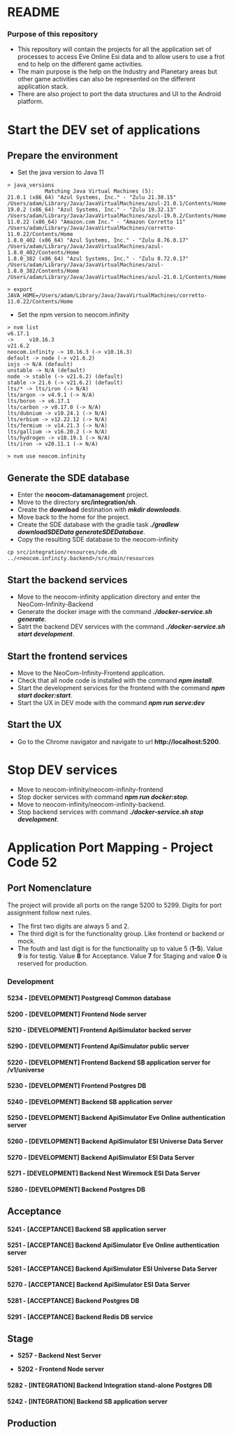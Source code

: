 # README #
### Purpose of this repository
* This repository will contain the projects for all the application set of processes to access Eve Online Esi data and to allow users to use a frot end to help on the different game activities.
* The main purpose is the help on the Industry and Planetary areas but other game activities can also be represented on the different application stack.
* There are also project to port the data structures and UI to the Android platform.

# Start the DEV set of applications
## Prepare the environment
* Set the java version to Java 11

````
> java_versions
            Matching Java Virtual Machines (5):
21.0.1 (x86_64) "Azul Systems, Inc." - "Zulu 21.30.15" /Users/adam/Library/Java/JavaVirtualMachines/azul-21.0.1/Contents/Home
19.0.2 (x86_64) "Azul Systems, Inc." - "Zulu 19.32.13" /Users/adam/Library/Java/JavaVirtualMachines/azul-19.0.2/Contents/Home
11.0.22 (x86_64) "Amazon.com Inc." - "Amazon Corretto 11" /Users/adam/Library/Java/JavaVirtualMachines/corretto-11.0.22/Contents/Home
1.8.0_402 (x86_64) "Azul Systems, Inc." - "Zulu 8.76.0.17" /Users/adam/Library/Java/JavaVirtualMachines/azul-1.8.0_402/Contents/Home
1.8.0_382 (x86_64) "Azul Systems, Inc." - "Zulu 8.72.0.17" /Users/adam/Library/Java/JavaVirtualMachines/azul-1.8.0_382/Contents/Home
/Users/adam/Library/Java/JavaVirtualMachines/azul-21.0.1/Contents/Home

> export JAVA_HOME=/Users/adam/Library/Java/JavaVirtualMachines/corretto-11.0.22/Contents/Home
````
* Set the npm version to neocom.infinity
````
> nvm list
v6.17.1
->     v10.16.3
v21.6.2
neocom.infinity -> 10.16.3 (-> v10.16.3)
default -> node (-> v21.6.2)
iojs -> N/A (default)
unstable -> N/A (default)
node -> stable (-> v21.6.2) (default)
stable -> 21.6 (-> v21.6.2) (default)
lts/* -> lts/iron (-> N/A)
lts/argon -> v4.9.1 (-> N/A)
lts/boron -> v6.17.1
lts/carbon -> v8.17.0 (-> N/A)
lts/dubnium -> v10.24.1 (-> N/A)
lts/erbium -> v12.22.12 (-> N/A)
lts/fermium -> v14.21.3 (-> N/A)
lts/gallium -> v16.20.2 (-> N/A)
lts/hydrogen -> v18.19.1 (-> N/A)
lts/iron -> v20.11.1 (-> N/A)

> nvm use neocom.infinity
````
## Generate the SDE database
* Enter the **neocom-datamanagement** project.
* Move to the directory **src/integration/sh**.
* Create the **download** destination with ***mkdir downloads***.
* Move back to the home for the project.
* Create the SDE database with the gradle task ***./gradlew downloadSDEData generateSDEDatabase***.
* Copy the resulting SDE database to the neocom-infinity
````
cp src/integration/resources/sde.db ../<neocom.infinity.backend>/src/main/resources
````

## Start the backend services
* Move to the neocom-infinity application directory and enter the NeoCom-Infinity-Backend
* Generate the docker image with the command ***./docker-service.sh generate***.
* Satrt the backend DEV services with the command ***./docker-service.sh start development***.

## Start the frontend services
* Move to the NeoCom-Infinity-Frontend application.
* Check that all node code is installed with the command ***npm install***.
* Start the development services for the frontend with the command ***npm start docker:start***.
* Start the UX in DEV mode with the command ***npm run serve:dev***

## Start the UX
* Go to the Chrome navigator and navigate to url **http://localhost:5200**.

# Stop DEV services
* Move to neocom-infinity/neocom-infinity-frontend
* Stop docker services with command ***npm run docker:stop***.
* Move to neocom-infinity/neocom-infinity-backend.
* Stop backend services with command ***./docker-service.sh stop development***.

# Application Port Mapping - Project Code 52
## Port Nomenclature
The project will provide all ports on the range 5200 to 5299. Digits for port assignment follow next rules.
- The first two digits are always 5 and 2.
- The third digit is for the functionality group. Like frontend or backend or mock.
- The fouth and last digit is for the functionality up to value 5 (**1-5**). Value **9** is for testig. Value **8** for Acceptance. Value **7** for Staging and valoe **0** is reserved for production.

### Development
#### 5234 - [DEVELOPMENT] Postgresql Common database

#### 5200 - [DEVELOPMENT] Frontend Node server
#### 5210 - [DEVELOPMENT] Frontend ApiSimulator backed server
#### 5290 - [DEVELOPMENT] Frontend ApiSimulator public server
#### 5220 - [DEVELOPMENT] Frontend Backend SB application server for /v1/universe
#### 5230 - [DEVELOPMENT] Frontend Postgres DB
#### 5240 - [DEVELOPMENT] Backend SB application server
#### 5250 - [DEVELOPMENT] Backend ApiSimulator Eve Online authentication server
#### 5260 - [DEVELOPMENT] Backend ApiSimulator ESI Universe Data Server
#### 5270 - [DEVELOPMENT] Backend ApiSimulator ESI Data Server
#### 5271 - [DEVELOPMENT] Backend Nest Wiremock ESI Data Server
#### 5280 - [DEVELOPMENT] Backend Postgres DB

## Acceptance

#### 5241 - [ACCEPTANCE] Backend SB application server
#### 5251 - [ACCEPTANCE] Backend ApiSimulator Eve Online authentication server
#### 5261 - [ACCEPTANCE] Backend ApiSimulator ESI Universe Data Server
#### 5270 - [ACCEPTANCE] Backend ApiSimulator ESI Data Server
#### 5281 - [ACCEPTANCE] Backend Postgres DB
#### 5291 - [ACCEPTANCE] Backend Redis DB service

## Stage
- **5257 - Backend Nest Server**

- **5202 - Frontend Node server**
#### 5282 - [INTEGRATION] Backend Integration stand-alone Postgres DB
#### 5242 - [INTEGRATION] Backend SB application server

## Production
